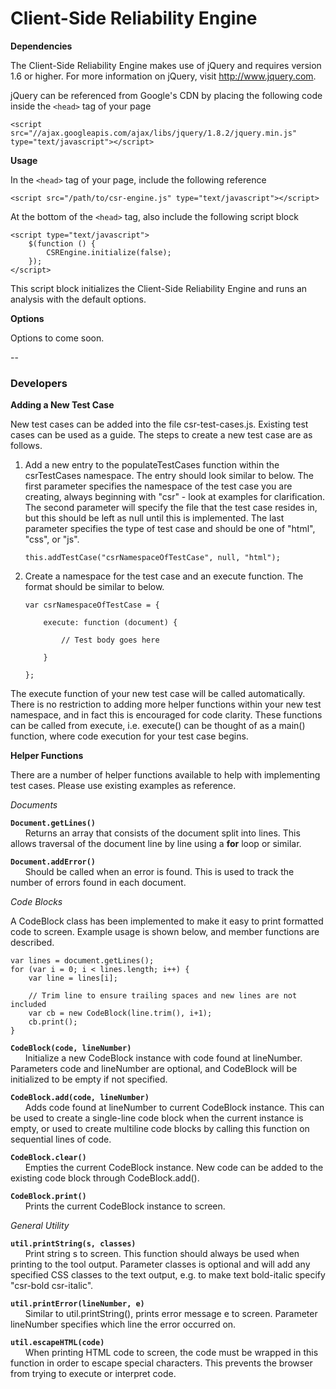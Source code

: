 Client-Side Reliability Engine
==============================

__Dependencies__

The Client-Side Reliability Engine makes use of jQuery and requires version 1.6 or higher.  For more information on jQuery, visit http://www.jquery.com.

jQuery can be referenced from Google's CDN by placing the following code inside the `<head>` tag of your page

    <script src="//ajax.googleapis.com/ajax/libs/jquery/1.8.2/jquery.min.js" type="text/javascript"></script>

__Usage__

In the `<head>` tag of your page, include the following reference

    <script src="/path/to/csr-engine.js" type="text/javascript"></script>

At the bottom of the `<head>` tag, also include the following script block

    <script type="text/javascript">
        $(function () {
            CSREngine.initialize(false);
        });
    </script>

This script block initializes the Client-Side Reliability Engine and runs an analysis with the default options.

__Options__

Options to come soon.

--

### Developers

__Adding a New Test Case__

New test cases can be added into the file csr-test-cases.js.  Existing test cases can be used as a guide.  The steps to create a new test case are as follows.

1.  Add a new entry to the populateTestCases function within the csrTestCases namespace.  The entry should look similar to below.  The first parameter specifies the namespace of the test case you are creating, always beginning with "csr" - look at examples for clarification.  The second parameter will specify the file that the test case resides in, but this should be left as null until this is implemented.  The last parameter specifies the type of test case and should be one of "html", "css", or "js".
    
    <pre><code>this.addTestCase("csrNamespaceOfTestCase", null, "html");</code></pre>

2.  Create a namespace for the test case and an execute function.  The format should be similar to below.

    <pre><code>var csrNamespaceOfTestCase = {

        execute: function (document) {
        
            // Test body goes here
            
        }
        
    };</code></pre>
    
The execute function of your new test case will be called automatically.  There is no restriction to adding more helper functions within your new test namespace, and in fact this is encouraged for code clarity.  These functions can be called from execute, i.e. execute() can be thought of as a main() function, where code execution for your test case begins.

__Helper Functions__

There are a number of helper functions available to help with implementing test cases.  Please use existing examples as reference.

_Documents_

__`Document.getLines()`__
<br />&nbsp;&nbsp;&nbsp;&nbsp;&nbsp;&nbsp;Returns an array that consists of the document split into lines.  This allows traversal of the document line by line using a __for__ loop or similar.

__`Document.addError()`__
<br />&nbsp;&nbsp;&nbsp;&nbsp;&nbsp;&nbsp;Should be called when an error is found.  This is used to track the number of errors found in each document.

_Code Blocks_

A CodeBlock class has been implemented to make it easy to print formatted code to screen.  Example usage is shown below, and member functions are described.

    var lines = document.getLines();
    for (var i = 0; i < lines.length; i++) {
        var line = lines[i];
        
        // Trim line to ensure trailing spaces and new lines are not included
        var cb = new CodeBlock(line.trim(), i+1);
        cb.print();
    }
    
__`CodeBlock(code, lineNumber)`__
<br />&nbsp;&nbsp;&nbsp;&nbsp;&nbsp;&nbsp;Initialize a new CodeBlock instance with code found at lineNumber.  Parameters code and lineNumber are optional, and CodeBlock will be initialized to be empty if not specified.

__`CodeBlock.add(code, lineNumber)`__
<br />&nbsp;&nbsp;&nbsp;&nbsp;&nbsp;&nbsp;Adds code found at lineNumber to current CodeBlock instance.  This can be used to create a single-line code block when the current instance is empty, or used to create multiline code blocks by calling this function on sequential lines of code.

__`CodeBlock.clear()`__
<br />&nbsp;&nbsp;&nbsp;&nbsp;&nbsp;&nbsp;Empties the current CodeBlock instance.  New code can be added to the existing code block through CodeBlock.add().

__`CodeBlock.print()`__
<br />&nbsp;&nbsp;&nbsp;&nbsp;&nbsp;&nbsp;Prints the current CodeBlock instance to screen.

_General Utility_

__`util.printString(s, classes)`__
<br />&nbsp;&nbsp;&nbsp;&nbsp;&nbsp;&nbsp;Print string s to screen.  This function should always be used when printing to the tool output.  Parameter classes is optional and will add any specified CSS classes to the text output, e.g. to make text bold-italic specify "csr-bold csr-italic".

__`util.printError(lineNumber, e)`__
<br />&nbsp;&nbsp;&nbsp;&nbsp;&nbsp;&nbsp;Similar to util.printString(), prints error message e to screen.  Parameter lineNumber specifies which line the error occurred on.

__`util.escapeHTML(code)`__
<br />&nbsp;&nbsp;&nbsp;&nbsp;&nbsp;&nbsp;When printing HTML code to screen, the code must be wrapped in this function in order to escape special characters.  This prevents the browser from trying to execute or interpret code.